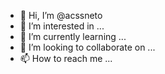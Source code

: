 - 👋 Hi, I’m @acssneto
- 👀 I’m interested in ...
- 🌱 I’m currently learning ...
- 💞️ I’m looking to collaborate on ...
- 📫 How to reach me ...

<!---
acssneto/acssneto is a ✨ special ✨ repository because its `README.md` (this file) appears on your GitHub profile.
You can click the Preview link to take a look at your changes.
--->
